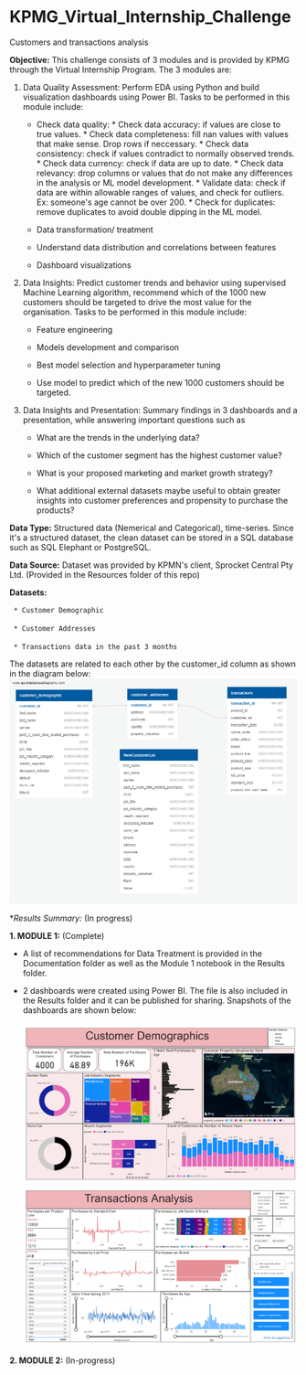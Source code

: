 # KPMG_Virtual_Internship_Challenge
 Customers and transactions analysis

**Objective:** This challenge consists of 3 modules and is provided by KPMG through the Virtual Internship Program. The 3 modules are:

1. Data Quality Assessment: Perform EDA using Python and build visualization dashboards using Power BI. Tasks to be performed in this module include:
      
      * Check data quality:
            * Check data accuracy: if values are close to true values.
            * Check data completeness: fill nan values with values that make sense. Drop rows if neccessary.
            * Check data consistency: check if values contradict to normally observed trends.
            * Check data currency: check if data are up to date.
            * Check data relevancy: drop columns or values that do not make any differences in the analysis or ML model development.
            * Validate data: check if data are within allowable ranges of values, and check for outliers. Ex: someone's age cannot be over 200.
            * Check for duplicates: remove duplicates to avoid double dipping in the ML model.         
      
      * Data transformation/ treatment      
      
      * Understand data distribution and correlations between features      
      
      * Dashboard visualizations

2. Data Insights: Predict customer trends and behavior using supervised Machine Learning algorithm, recommend which of the 1000 new customers should be targeted to drive the most value for the organisation. Tasks to be performed in this module include:
      
      * Feature engineering
      
      * Models development and comparison
      
      * Best model selection and hyperparameter tuning
      
      * Use model to predict which of the new 1000 customers should be targeted.

3. Data Insights and Presentation: Summary findings in 3 dashboards and a presentation, while answering important questions such as
      
      * What are the trends in the underlying data?
      
      * Which of the customer segment has the highest customer value?
      
      * What is your proposed marketing and market growth strategy?
      
      * What additional external datasets maybe useful to obtain greater insights into customer preferences and propensity to purchase the products?

**Data Type:** Structured data (Nemerical and Categorical), time-series. Since it's a structured dataset, the clean dataset can be stored in a SQL database such as SQL Elephant or PostgreSQL.

**Data Source:** Dataset was provided by KPMN's client, Sprocket Central Pty Ltd. (Provided in the Resources folder of this repo)

**Datasets:**

     * Customer Demographic

     * Customer Addresses
     
     * Transactions data in the past 3 months

The datasets are related to each other by the customer_id column as shown in the diagram below:
  ![alt text](https://github.com/Navyhoang/KPMG_Virtual_Internship_Challenge/blob/main/Results/QuickDBD-Free%20Diagram.png "DBD")



**Results Summary:* (In progress)

**1. MODULE 1:** (Complete)
- A list of recommendations for Data Treatment is provided in the Documentation folder as well as the Module 1 notebook in the Results folder. 
- 2 dashboards were created using Power BI. The file is also included in the Results folder and it can be published for sharing. Snapshots of the dashboards are shown below:

  ![alt text](https://github.com/Navyhoang/KPMG_Virtual_Internship_Challenge/blob/main/Results/CustomersDemographicsDashboard.PNG "Customer Demographics")
  ![alt text](https://github.com/Navyhoang/KPMG_Virtual_Internship_Challenge/blob/main/Results/PuchasesAnalysisDashboard.PNG "Purchases Analysis")
  
**2. MODULE 2:** (In-progress)


